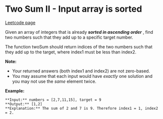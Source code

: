 # Two Sum II - Input array is sorted
[Leetcode page](https://leetcode.com/problems/two-sum-ii-input-array-is-sorted/description)

Given an array of integers that is already **_sorted in ascending order_** ,
find two numbers such that they add up to a specific target number.

The function twoSum should return indices of the two numbers such that they
add up to the target, where index1 must be less than index2.

**Note:**

  * Your returned answers (both index1 and index2) are not zero-based.
  * You may assume that each input would have _exactly_ one solution and you may not use the _same_ element twice.

**Example:**

    
    
    **Input:** numbers = [2,7,11,15], target = 9
    **Output:** [1,2]
    **Explanation:** The sum of 2 and 7 is 9. Therefore index1 = 1, index2 = 2.

